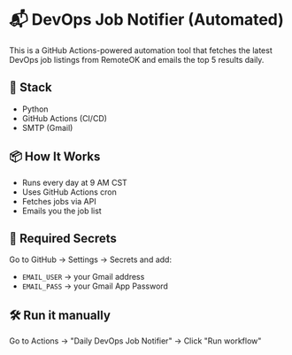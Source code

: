 # 📬 DevOps Job Notifier (Automated)

This is a GitHub Actions-powered automation tool that fetches the latest 
DevOps job listings from RemoteOK and emails the top 5 results daily.

## 🔧 Stack
- Python
- GitHub Actions (CI/CD)
- SMTP (Gmail)

## 📦 How It Works
- Runs every day at 9 AM CST
- Uses GitHub Actions cron
- Fetches jobs via API
- Emails you the job list

## 🔐 Required Secrets
Go to GitHub → Settings → Secrets and add:
- `EMAIL_USER` → your Gmail address
- `EMAIL_PASS` → your Gmail App Password

## 🛠 Run it manually
Go to Actions → "Daily DevOps Job Notifier" → Click "Run workflow"

